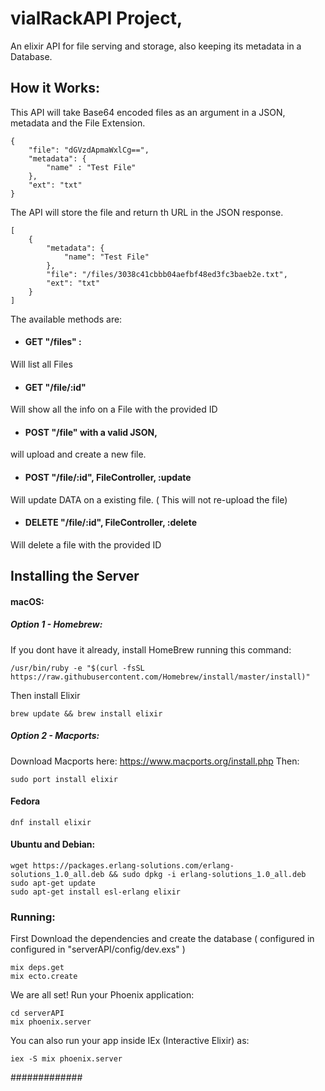 # vialRackAPI Project,
An elixir API for file serving and storage, also keeping its metadata in a Database.

## How it Works:

This API will take Base64 encoded files as an argument in a JSON, metadata and the File Extension.

	{
		"file": "dGVzdApmaWxlCg==",
		"metadata": {
			"name" : "Test File"
		},
		"ext": "txt"
	}
	
The API will store the file and return th URL in the JSON response.

	[
		{
			"metadata": {
				"name": "Test File"
			},
			"file": "/files/3038c41cbbb04aefbf48ed3fc3baeb2e.txt",
			"ext": "txt"
		}
	]


The available methods are:

* #### GET "/files" :
Will list all Files

* #### GET "/file/:id"
Will show all the info on a File with the provided ID
	
* #### POST "/file" with a valid JSON,
will upload and create a new file.

	
* #### POST "/file/:id", FileController, :update
Will update DATA on a existing file. ( This will not re-upload the file)
	
* #### DELETE "/file/:id", FileController, :delete
Will delete a file with the provided ID

## Installing the Server

#### macOS: 	
##### Option 1 - Homebrew:

If you dont have it already, install HomeBrew running this command:

	/usr/bin/ruby -e "$(curl -fsSL https://raw.githubusercontent.com/Homebrew/install/master/install)"

Then install Elixir

	brew update && brew install elixir

##### Option 2 - Macports:
Download Macports here: https://www.macports.org/install.php
Then:

	sudo port install elixir


#### Fedora
	dnf install elixir

#### Ubuntu and Debian:
	wget https://packages.erlang-solutions.com/erlang-solutions_1.0_all.deb && sudo dpkg -i erlang-solutions_1.0_all.deb
	sudo apt-get update
	sudo apt-get install esl-erlang elixir

### Running:

First Download the dependencies and create the database ( configured in configured in "serverAPI/config/dev.exs" )

	mix deps.get
	mix ecto.create

We are all set! Run your Phoenix application:

	cd serverAPI
	mix phoenix.server

You can also run your app inside IEx (Interactive Elixir) as:

	iex -S mix phoenix.server



#############
